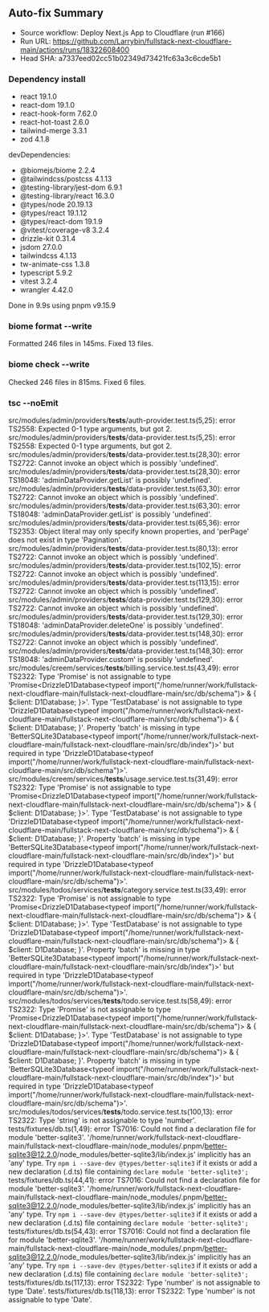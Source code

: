 ## Auto-fix Summary
- Source workflow: Deploy Next.js App to Cloudflare (run #166)
- Run URL: https://github.com/Larrybin/fullstack-next-cloudflare-main/actions/runs/18322608400
- Head SHA: a7337eed02cc51b02349d73421fc63a3c6cde5b1

### Dependency install
+ react 19.1.0
+ react-dom 19.1.0
+ react-hook-form 7.62.0
+ react-hot-toast 2.6.0
+ tailwind-merge 3.3.1
+ zod 4.1.8

devDependencies:
+ @biomejs/biome 2.2.4
+ @tailwindcss/postcss 4.1.13
+ @testing-library/jest-dom 6.9.1
+ @testing-library/react 16.3.0
+ @types/node 20.19.13
+ @types/react 19.1.12
+ @types/react-dom 19.1.9
+ @vitest/coverage-v8 3.2.4
+ drizzle-kit 0.31.4
+ jsdom 27.0.0
+ tailwindcss 4.1.13
+ tw-animate-css 1.3.8
+ typescript 5.9.2
+ vitest 3.2.4
+ wrangler 4.42.0

Done in 9.9s using pnpm v9.15.9
### biome format --write
Formatted 246 files in 145ms. Fixed 13 files.
### biome check --write
Checked 246 files in 815ms. Fixed 6 files.
### tsc --noEmit
src/modules/admin/providers/__tests__/auth-provider.test.ts(5,25): error TS2558: Expected 0-1 type arguments, but got 2.
src/modules/admin/providers/__tests__/data-provider.test.ts(5,25): error TS2558: Expected 0-1 type arguments, but got 2.
src/modules/admin/providers/__tests__/data-provider.test.ts(28,30): error TS2722: Cannot invoke an object which is possibly 'undefined'.
src/modules/admin/providers/__tests__/data-provider.test.ts(28,30): error TS18048: 'adminDataProvider.getList' is possibly 'undefined'.
src/modules/admin/providers/__tests__/data-provider.test.ts(63,30): error TS2722: Cannot invoke an object which is possibly 'undefined'.
src/modules/admin/providers/__tests__/data-provider.test.ts(63,30): error TS18048: 'adminDataProvider.getList' is possibly 'undefined'.
src/modules/admin/providers/__tests__/data-provider.test.ts(65,36): error TS2353: Object literal may only specify known properties, and 'perPage' does not exist in type 'Pagination'.
src/modules/admin/providers/__tests__/data-provider.test.ts(80,13): error TS2722: Cannot invoke an object which is possibly 'undefined'.
src/modules/admin/providers/__tests__/data-provider.test.ts(102,15): error TS2722: Cannot invoke an object which is possibly 'undefined'.
src/modules/admin/providers/__tests__/data-provider.test.ts(113,15): error TS2722: Cannot invoke an object which is possibly 'undefined'.
src/modules/admin/providers/__tests__/data-provider.test.ts(129,30): error TS2722: Cannot invoke an object which is possibly 'undefined'.
src/modules/admin/providers/__tests__/data-provider.test.ts(129,30): error TS18048: 'adminDataProvider.deleteOne' is possibly 'undefined'.
src/modules/admin/providers/__tests__/data-provider.test.ts(148,30): error TS2722: Cannot invoke an object which is possibly 'undefined'.
src/modules/admin/providers/__tests__/data-provider.test.ts(148,30): error TS18048: 'adminDataProvider.custom' is possibly 'undefined'.
src/modules/creem/services/__tests__/billing.service.test.ts(43,49): error TS2322: Type 'Promise<TestDatabase>' is not assignable to type 'Promise<DrizzleD1Database<typeof import("/home/runner/work/fullstack-next-cloudflare-main/fullstack-next-cloudflare-main/src/db/schema")> & { $client: D1Database; }>'.
  Type 'TestDatabase' is not assignable to type 'DrizzleD1Database<typeof import("/home/runner/work/fullstack-next-cloudflare-main/fullstack-next-cloudflare-main/src/db/schema")> & { $client: D1Database; }'.
    Property 'batch' is missing in type 'BetterSQLite3Database<typeof import("/home/runner/work/fullstack-next-cloudflare-main/fullstack-next-cloudflare-main/src/db/index")>' but required in type 'DrizzleD1Database<typeof import("/home/runner/work/fullstack-next-cloudflare-main/fullstack-next-cloudflare-main/src/db/schema")>'.
src/modules/creem/services/__tests__/usage.service.test.ts(31,49): error TS2322: Type 'Promise<TestDatabase>' is not assignable to type 'Promise<DrizzleD1Database<typeof import("/home/runner/work/fullstack-next-cloudflare-main/fullstack-next-cloudflare-main/src/db/schema")> & { $client: D1Database; }>'.
  Type 'TestDatabase' is not assignable to type 'DrizzleD1Database<typeof import("/home/runner/work/fullstack-next-cloudflare-main/fullstack-next-cloudflare-main/src/db/schema")> & { $client: D1Database; }'.
    Property 'batch' is missing in type 'BetterSQLite3Database<typeof import("/home/runner/work/fullstack-next-cloudflare-main/fullstack-next-cloudflare-main/src/db/index")>' but required in type 'DrizzleD1Database<typeof import("/home/runner/work/fullstack-next-cloudflare-main/fullstack-next-cloudflare-main/src/db/schema")>'.
src/modules/todos/services/__tests__/category.service.test.ts(33,49): error TS2322: Type 'Promise<TestDatabase>' is not assignable to type 'Promise<DrizzleD1Database<typeof import("/home/runner/work/fullstack-next-cloudflare-main/fullstack-next-cloudflare-main/src/db/schema")> & { $client: D1Database; }>'.
  Type 'TestDatabase' is not assignable to type 'DrizzleD1Database<typeof import("/home/runner/work/fullstack-next-cloudflare-main/fullstack-next-cloudflare-main/src/db/schema")> & { $client: D1Database; }'.
    Property 'batch' is missing in type 'BetterSQLite3Database<typeof import("/home/runner/work/fullstack-next-cloudflare-main/fullstack-next-cloudflare-main/src/db/index")>' but required in type 'DrizzleD1Database<typeof import("/home/runner/work/fullstack-next-cloudflare-main/fullstack-next-cloudflare-main/src/db/schema")>'.
src/modules/todos/services/__tests__/todo.service.test.ts(58,49): error TS2322: Type 'Promise<TestDatabase>' is not assignable to type 'Promise<DrizzleD1Database<typeof import("/home/runner/work/fullstack-next-cloudflare-main/fullstack-next-cloudflare-main/src/db/schema")> & { $client: D1Database; }>'.
  Type 'TestDatabase' is not assignable to type 'DrizzleD1Database<typeof import("/home/runner/work/fullstack-next-cloudflare-main/fullstack-next-cloudflare-main/src/db/schema")> & { $client: D1Database; }'.
    Property 'batch' is missing in type 'BetterSQLite3Database<typeof import("/home/runner/work/fullstack-next-cloudflare-main/fullstack-next-cloudflare-main/src/db/index")>' but required in type 'DrizzleD1Database<typeof import("/home/runner/work/fullstack-next-cloudflare-main/fullstack-next-cloudflare-main/src/db/schema")>'.
src/modules/todos/services/__tests__/todo.service.test.ts(100,13): error TS2322: Type 'string' is not assignable to type 'number'.
tests/fixtures/db.ts(1,49): error TS7016: Could not find a declaration file for module 'better-sqlite3'. '/home/runner/work/fullstack-next-cloudflare-main/fullstack-next-cloudflare-main/node_modules/.pnpm/better-sqlite3@12.2.0/node_modules/better-sqlite3/lib/index.js' implicitly has an 'any' type.
  Try `npm i --save-dev @types/better-sqlite3` if it exists or add a new declaration (.d.ts) file containing `declare module 'better-sqlite3';`
tests/fixtures/db.ts(44,41): error TS7016: Could not find a declaration file for module 'better-sqlite3'. '/home/runner/work/fullstack-next-cloudflare-main/fullstack-next-cloudflare-main/node_modules/.pnpm/better-sqlite3@12.2.0/node_modules/better-sqlite3/lib/index.js' implicitly has an 'any' type.
  Try `npm i --save-dev @types/better-sqlite3` if it exists or add a new declaration (.d.ts) file containing `declare module 'better-sqlite3';`
tests/fixtures/db.ts(54,43): error TS7016: Could not find a declaration file for module 'better-sqlite3'. '/home/runner/work/fullstack-next-cloudflare-main/fullstack-next-cloudflare-main/node_modules/.pnpm/better-sqlite3@12.2.0/node_modules/better-sqlite3/lib/index.js' implicitly has an 'any' type.
  Try `npm i --save-dev @types/better-sqlite3` if it exists or add a new declaration (.d.ts) file containing `declare module 'better-sqlite3';`
tests/fixtures/db.ts(117,13): error TS2322: Type 'number' is not assignable to type 'Date'.
tests/fixtures/db.ts(118,13): error TS2322: Type 'number' is not assignable to type 'Date'.
